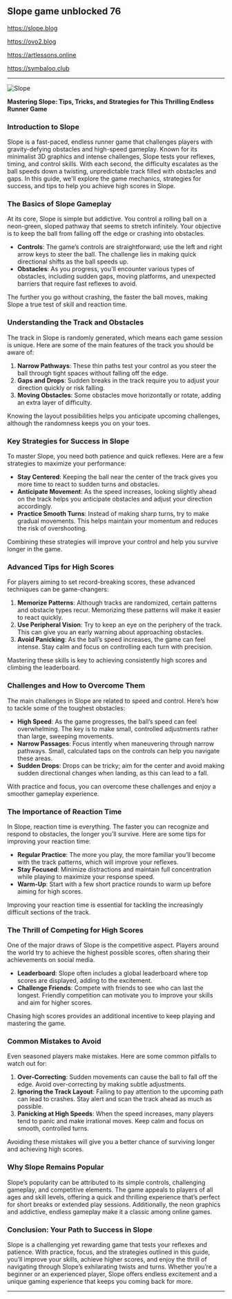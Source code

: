 ## Slope game unblocked 76

https://slope.blog

https://ovo2.blog

https://artlessons.online

https://symbaloo.club

---
<img src="https://ovo2.blog/files/image/slope_1.png" alt="Slope" />

**Mastering Slope: Tips, Tricks, and Strategies for This Thrilling Endless Runner Game**

### Introduction to Slope
Slope is a fast-paced, endless runner game that challenges players with gravity-defying obstacles and high-speed gameplay. Known for its minimalist 3D graphics and intense challenges, Slope tests your reflexes, timing, and control skills. With each second, the difficulty escalates as the ball speeds down a twisting, unpredictable track filled with obstacles and gaps. In this guide, we'll explore the game mechanics, strategies for success, and tips to help you achieve high scores in Slope.

### The Basics of Slope Gameplay
At its core, Slope is simple but addictive. You control a rolling ball on a neon-green, sloped pathway that seems to stretch infinitely. Your objective is to keep the ball from falling off the edge or crashing into obstacles. 
- **Controls**: The game’s controls are straightforward; use the left and right arrow keys to steer the ball. The challenge lies in making quick directional shifts as the ball speeds up.
- **Obstacles**: As you progress, you'll encounter various types of obstacles, including sudden gaps, moving platforms, and unexpected barriers that require fast reflexes to avoid.

The further you go without crashing, the faster the ball moves, making Slope a true test of skill and reaction time.

### Understanding the Track and Obstacles
The track in Slope is randomly generated, which means each game session is unique. Here are some of the main features of the track you should be aware of:
1. **Narrow Pathways**: These thin paths test your control as you steer the ball through tight spaces without falling off the edge.
2. **Gaps and Drops**: Sudden breaks in the track require you to adjust your direction quickly or risk falling.
3. **Moving Obstacles**: Some obstacles move horizontally or rotate, adding an extra layer of difficulty.

Knowing the layout possibilities helps you anticipate upcoming challenges, although the randomness keeps you on your toes.

### Key Strategies for Success in Slope
To master Slope, you need both patience and quick reflexes. Here are a few strategies to maximize your performance:
- **Stay Centered**: Keeping the ball near the center of the track gives you more time to react to sudden turns and obstacles.
- **Anticipate Movement**: As the speed increases, looking slightly ahead on the track helps you anticipate obstacles and adjust your direction accordingly.
- **Practice Smooth Turns**: Instead of making sharp turns, try to make gradual movements. This helps maintain your momentum and reduces the risk of overshooting.

Combining these strategies will improve your control and help you survive longer in the game.

### Advanced Tips for High Scores
For players aiming to set record-breaking scores, these advanced techniques can be game-changers:
1. **Memorize Patterns**: Although tracks are randomized, certain patterns and obstacle types recur. Memorizing these patterns will make it easier to react quickly.
2. **Use Peripheral Vision**: Try to keep an eye on the periphery of the track. This can give you an early warning about approaching obstacles.
3. **Avoid Panicking**: As the ball’s speed increases, the game can feel intense. Stay calm and focus on controlling each turn with precision.

Mastering these skills is key to achieving consistently high scores and climbing the leaderboard.

### Challenges and How to Overcome Them
The main challenges in Slope are related to speed and control. Here’s how to tackle some of the toughest obstacles:
- **High Speed**: As the game progresses, the ball’s speed can feel overwhelming. The key is to make small, controlled adjustments rather than large, sweeping movements.
- **Narrow Passages**: Focus intently when maneuvering through narrow pathways. Small, calculated taps on the controls can help you navigate these areas.
- **Sudden Drops**: Drops can be tricky; aim for the center and avoid making sudden directional changes when landing, as this can lead to a fall.

With practice and focus, you can overcome these challenges and enjoy a smoother gameplay experience.

### The Importance of Reaction Time
In Slope, reaction time is everything. The faster you can recognize and respond to obstacles, the longer you’ll survive. Here are some tips for improving your reaction time:
- **Regular Practice**: The more you play, the more familiar you’ll become with the track patterns, which will improve your reflexes.
- **Stay Focused**: Minimize distractions and maintain full concentration while playing to maximize your response speed.
- **Warm-Up**: Start with a few short practice rounds to warm up before aiming for high scores.

Improving your reaction time is essential for tackling the increasingly difficult sections of the track.

### The Thrill of Competing for High Scores
One of the major draws of Slope is the competitive aspect. Players around the world try to achieve the highest possible scores, often sharing their achievements on social media.
- **Leaderboard**: Slope often includes a global leaderboard where top scores are displayed, adding to the excitement.
- **Challenge Friends**: Compete with friends to see who can last the longest. Friendly competition can motivate you to improve your skills and aim for higher scores.

Chasing high scores provides an additional incentive to keep playing and mastering the game.

### Common Mistakes to Avoid
Even seasoned players make mistakes. Here are some common pitfalls to watch out for:
1. **Over-Correcting**: Sudden movements can cause the ball to fall off the edge. Avoid over-correcting by making subtle adjustments.
2. **Ignoring the Track Layout**: Failing to pay attention to the upcoming path can lead to crashes. Stay alert and scan the track ahead as much as possible.
3. **Panicking at High Speeds**: When the speed increases, many players tend to panic and make irrational moves. Keep calm and focus on smooth, controlled turns.

Avoiding these mistakes will give you a better chance of surviving longer and achieving high scores.

### Why Slope Remains Popular
Slope’s popularity can be attributed to its simple controls, challenging gameplay, and competitive elements. The game appeals to players of all ages and skill levels, offering a quick and thrilling experience that’s perfect for short breaks or extended play sessions. Additionally, the neon graphics and addictive, endless gameplay make it a classic among online games.

### Conclusion: Your Path to Success in Slope
Slope is a challenging yet rewarding game that tests your reflexes and patience. With practice, focus, and the strategies outlined in this guide, you’ll improve your skills, achieve higher scores, and enjoy the thrill of navigating through Slope’s exhilarating twists and turns. Whether you’re a beginner or an experienced player, Slope offers endless excitement and a unique gaming experience that keeps you coming back for more.

---

